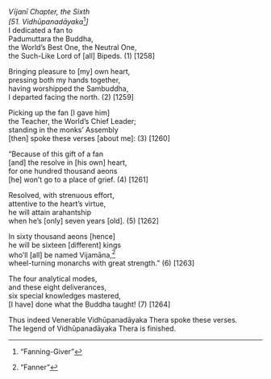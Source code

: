*Vījanī Chapter, the Sixth*  
*\[51. Vidhūpanadāyaka*[^1]*\]*  
I dedicated a fan to  
Padumuttara the Buddha,  
the World’s Best One, the Neutral One,  
the Such-Like Lord of \[all\] Bipeds. (1) \[1258\]

Bringing pleasure to \[my\] own heart,  
pressing both my hands together,  
having worshipped the Sambuddha,  
I departed facing the north. (2) \[1259\]

Picking up the fan \[I gave him\]  
the Teacher, the World’s Chief Leader;  
standing in the monks’ Assembly  
\[then\] spoke these verses \[about me\]: (3) \[1260\]

“Because of this gift of a fan  
\[and\] the resolve in \[his own\] heart,  
for one hundred thousand aeons  
\[he\] won’t go to a place of grief. (4) \[1261\]

Resolved, with strenuous effort,  
attentive to the heart’s virtue,  
he will attain arahantship  
when he’s \[only\] seven years \[old\]. (5) \[1262\]

In sixty thousand aeons \[hence\]  
he will be sixteen \[different\] kings  
who’ll \[all\] be named Vijamāna,[^2]  
wheel-turning monarchs with great strength.” (6) \[1263\]

The four analytical modes,  
and these eight deliverances,  
six special knowledges mastered,  
\[I have\] done what the Buddha taught! (7) \[1264\]

Thus indeed Venerable Vidhūpanadāyaka Thera spoke these verses.  
The legend of Vidhūpanadāyaka Thera is finished.

[^1]: “Fanning-Giver”

[^2]: “Fanner”
